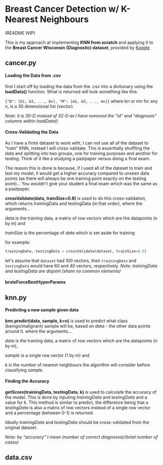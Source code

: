 # Breast Cancer Detection w/ K-Nearest Neighbours
(README WIP)

This is my approach at implementing **KNN from scratch** and applying it to the **Breast Cancer Wisconsin (Diagnostic) dataset**, provided by [Kaggle](https://www.kaggle.com/uciml/breast-cancer-wisconsin-data)

## cancer.py
#### Loading the Data from .csv
first I start off by loading the data from the .csv into a dictionary using the **loadData()** function. What is returned will look something like this:

```{"B": [b1, b2, ..., bn], "M": [m1, m2, ..., mn]}``` where bn or mn for any n, is a 30 dimensional list (vector). 

*Note: it is 30-D instead of 32-D as I have removed the "id" and "diagnosis" columns within loadData()*

#### Cross-Validating the Data
As I have a finite dataset to work with, I can not use all of the dataset to "train" KNN, instead I will cross-validate. This is essentially shuffling the data and splitting into two groups, one for training purposes and another for testing. Think of it like a studying a pastpaper versus doing a final exam.

The reason this is done is because, if I used all of the dataset to train and test my model, it would get a higher accuracy compared to unseen data points (as there will always be one training point exactly on the testing point)... You wouldn't give your student a final exam which was the same as a pastpaper.

**crossValidate(data, trainSize=0.8)** is used to do this cross-validation, which returns trainingData and testingData (in that order), where the arguments...

*data* is the training data, a matrix of row vectors which are the datapoints (n by m) and

*trainSize* is the percentage of *data* which is set aside for training

for example: 
```python
trainingData, testingData = crossValidate(dataset, trainSize=0.6)
```
let's assume that ```dataset``` had 100 vectors, then ```trainingData``` and ```testingData``` would have 60 and 40 vectors, respectively. *Note: trainingData and testingData are disjoint (share no common elements)*

#### bruteForceBestHyperParams

## knn.py
#### Predicting a new sample given data
**knn.predict(data, sample, k=n)** is used to predict what class (benign/malignant) sample will be, based on *data* - the other data points around it. where the arguments...

*data* is the training data, a matrix of row vectors which are the datapoints (n by m),

*sample* is a single row vector (1 by m) and

*k* is the number of nearest neighbours the algorithm will consider before classifying *sample*.

#### Finding the Accuracy
**getScore(trainingData, testingData, k)** is used to calculate the accuracy of the model. This is done by inputing *trainingData* and *testingData* and a value for *k*. This method is similar to predict, the difference being that a *testingData* is also a matrix of row vectors instead of a single row vector and a percentage (between 0-1) is returned.

Ideally *trainingData* and *testingData* should be cross-validated from the original dataset.

*Note: by "accuracy" I mean (number of correct diagnoses)/(total number of cases)*

## data.csv


